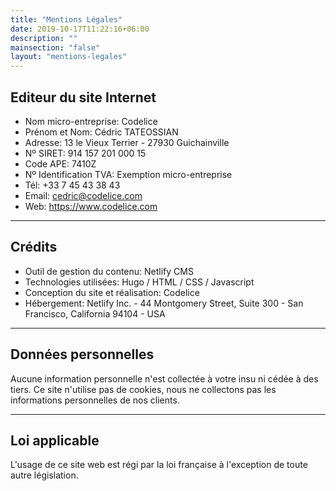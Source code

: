 ```yaml
---
title: "Mentions Légales"
date: 2019-10-17T11:22:16+06:00
description: ""
mainsection: "false"
layout: "mentions-legales"
---
```


## Editeur du site Internet

- Nom micro-entreprise: Codelice
- Prénom et Nom: Cédric TATEOSSIAN
- Adresse: 13 le Vieux Terrier - 27930 Guichainville
- Nº SIRET: 914 157 201 000 15
- Code APE: 7410Z
- Nº Identification TVA: Exemption micro-entreprise
- Tél: +33 7 45 43 38 43
- Email: cedric@codelice.com
- Web: https://www.codelice.com

***

## Crédits

- Outil de gestion du contenu: Netlify CMS
- Technologies utilisées: Hugo / HTML / CSS / Javascript
- Conception du site et réalisation: Codelice
- Hébergement: Netlify Inc. - 44 Montgomery Street, Suite 300 - San Francisco, California 94104 - USA

***

## Données personnelles

Aucune information personnelle n'est collectée à votre insu ni cédée à des tiers. Ce site n'utilise pas de cookies, nous ne collectons pas les informations personnelles de nos clients.

***

## Loi applicable

L'usage de ce site web est régi par la loi française à l'exception de toute autre législation.